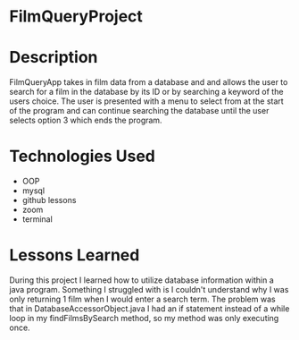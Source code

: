 # FilmQueryProject

# Description
FilmQueryApp takes in film data from a database and and allows the user to search for a film in the database by its ID or by searching a keyword of the users choice. The user is presented with a menu to select from at the start of the program and can continue searching the database until the user selects option 3 which ends the program.

# Technologies Used
* OOP
* mysql
* github lessons
* zoom
* terminal

# Lessons Learned
During this project I learned how to utilize database information within a java program. Something I struggled with is I couldn't understand why I was only returning 1 film when I would enter a search term. The problem was that in DatabaseAccessorObject.java I had an if statement instead of a while loop in my findFilmsBySearch method, so my method was only executing once.
